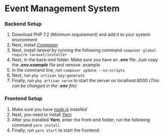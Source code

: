 # Event Management System

### Backend Setup
1. Download PHP 7.2 *(Minimum requirement)* and add it to your system environment
2. Next, install *[Composer](https://getcomposer.org/download/)*
3. Next, install *laravel* by running the following command `composer global require laravel/installer`
4. Next, in the back-end folder. Make sure you have an ***.env*** file. Just copy the ***.env.example*** file and remove .example
5. In the command line, run `composer update --no-scripts`
6. Next, run `php artisan key:generate`
7. Finally, run `php artisan serve` to start the server on localhost:8000 *(This can be changed in the **.env** file)*

### Frontend Setup
1. Make sure you have *[node.js](https://nodejs.org/en/) installed*
2. Next, you need to install *[Yarn](https://yarnpkg.com/lang/en/docs/install)*
3. After you installed ***Yarn***, enter the front-end folder, run the following command `yarn install`
4. Finally, run `yarn start` to start the frontend.